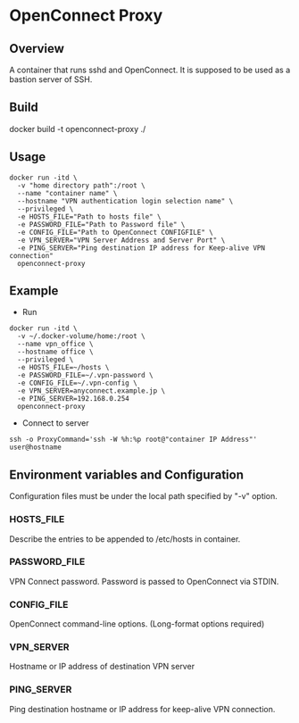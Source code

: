 # OpenConnect Proxy

## Overview

A container that runs sshd and OpenConnect. It is supposed to be used as a bastion server of SSH.

## Build

docker build -t openconnect-proxy ./

## Usage

```
docker run -itd \
  -v "home directory path":/root \
  --name "container name" \
  --hostname "VPN authentication login selection name" \
  --privileged \
  -e HOSTS_FILE="Path to hosts file" \
  -e PASSWORD_FILE="Path to Password file" \
  -e CONFIG_FILE="Path to OpenConnect CONFIGFILE" \
  -e VPN_SERVER="VPN Server Address and Server Port" \
  -e PING_SERVER="Ping destination IP address for Keep-alive VPN connection"
  openconnect-proxy
```

## Example

* Run

```
docker run -itd \
  -v ~/.docker-volume/home:/root \
  --name vpn_office \
  --hostname office \
  --privileged \
  -e HOSTS_FILE=~/hosts \
  -e PASSWORD_FILE=~/.vpn-password \
  -e CONFIG_FILE=~/.vpn-config \
  -e VPN_SERVER=anyconnect.example.jp \
  -e PING_SERVER=192.168.0.254
  openconnect-proxy
```

* Connect to server

```
ssh -o ProxyCommand='ssh -W %h:%p root@"container IP Address"' user@hostname
```

## Environment variables and Configuration

Configuration files must be under the local path specified by "-v" option.

### HOSTS_FILE
Describe the entries to be appended to /etc/hosts in container.

### PASSWORD_FILE
VPN Connect password. Password is passed to OpenConnect via STDIN.

### CONFIG_FILE
OpenConnect command-line options. (Long-format options required)

### VPN_SERVER
Hostname or IP address of destination VPN server

### PING_SERVER
Ping destination hostname or IP address for keep-alive VPN connection.
